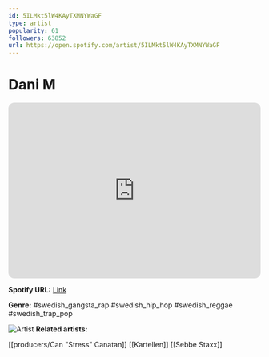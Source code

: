 ```yaml
---
id: 5ILMkt5lW4KAyTXMNYWaGF
type: artist
popularity: 61
followers: 63852
url: https://open.spotify.com/artist/5ILMkt5lW4KAyTXMNYWaGF
---
```

# Dani M

<iframe style="border-radius:12px" src="https://open.spotify.com/embed/artist/5ILMkt5lW4KAyTXMNYWaGF" width="100%" height="352" frameBorder="0" allowfullscreen="" allow="autoplay; clipboard-write; encrypted-media; fullscreen; picture-in-picture" loading="lazy"></iframe>

**Spotify URL:** [Link](https://open.spotify.com/artist/5ILMkt5lW4KAyTXMNYWaGF)

**Genre:**  #swedish_gangsta_rap #swedish_hip_hop #swedish_reggae #swedish_trap_pop

![Artist](https://i.scdn.co/image/ab6761610000e5ebedafd7696a977beade80ee8e)
**Related artists:**

[[producers/Can "Stress" Canatan]]
[[Kartellen]]
[[Sebbe Staxx]]
